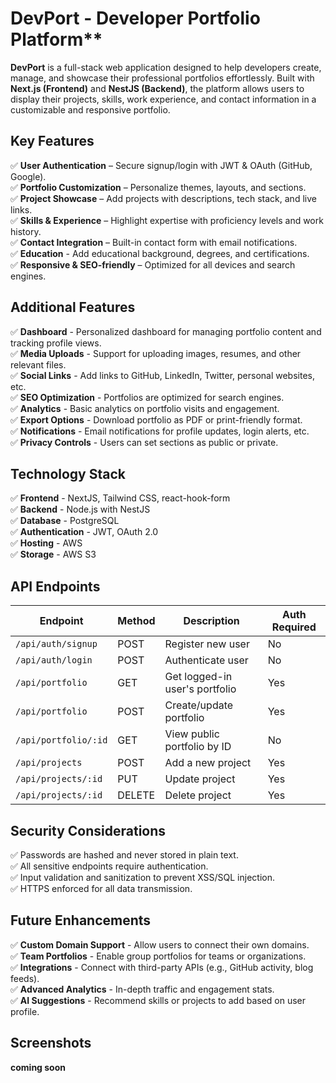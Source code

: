 # DevPort - Developer Portfolio Platform**

**DevPort** is a full-stack web application designed to help developers create, manage, and showcase their professional portfolios effortlessly. Built with **Next.js (Frontend)** and **NestJS (Backend)**, the platform allows users to display their projects, skills, work experience, and contact information in a customizable and responsive portfolio.


## Key Features
✅ **User Authentication** – Secure signup/login with JWT & OAuth (GitHub, Google).   
✅ **Portfolio Customization** – Personalize themes, layouts, and sections.   
✅ **Project Showcase** – Add projects with descriptions, tech stack, and live links.   
✅ **Skills & Experience** – Highlight expertise with proficiency levels and work history.   
✅ **Contact Integration** – Built-in contact form with email notifications.   
✅ **Education** - Add educational background, degrees, and certifications.   
✅ **Responsive & SEO-friendly** – Optimized for all devices and search engines. 


## Additional Features
✅ **Dashboard** - Personalized dashboard for managing portfolio content and tracking profile views.  
✅ **Media Uploads** - Support for uploading images, resumes, and other relevant files.  
✅ **Social Links** - Add links to GitHub, LinkedIn, Twitter, personal websites, etc.  
✅ **SEO Optimization** - Portfolios are optimized for search engines.  
✅ **Analytics** - Basic analytics on portfolio visits and engagement.  
✅ **Export Options** - Download portfolio as PDF or print-friendly format.  
✅ **Notifications** - Email notifications for profile updates, login alerts, etc.  
✅ **Privacy Controls** - Users can set sections as public or private.  


## Technology Stack
✅ **Frontend** -	NextJS, Tailwind CSS, react-hook-form  
✅ **Backend** -	Node.js with NestJS  
✅ **Database** - PostgreSQL  
✅ **Authentication** - JWT, OAuth 2.0   
✅ **Hosting** -	AWS  
✅ **Storage** -	AWS S3 


## API Endpoints

| Endpoint                | Method | Description                     | Auth Required |
|-------------------------|--------|---------------------------------|---------------|
| `/api/auth/signup`      | POST   | Register new user               | No            |
| `/api/auth/login`       | POST   | Authenticate user               | No            |
| `/api/portfolio`        | GET    | Get logged-in user's portfolio  | Yes           |
| `/api/portfolio`        | POST   | Create/update portfolio         | Yes           |
| `/api/portfolio/:id`    | GET    | View public portfolio by ID     | No            |
| `/api/projects`         | POST   | Add a new project               | Yes           |
| `/api/projects/:id`     | PUT    | Update project                  | Yes           |
| `/api/projects/:id`     | DELETE | Delete project                  | Yes           |


## Security Considerations
✅ Passwords are hashed and never stored in plain text.  
✅ All sensitive endpoints require authentication.  
✅ Input validation and sanitization to prevent XSS/SQL injection.  
✅ HTTPS enforced for all data transmission.  


## Future Enhancements
✅ **Custom Domain Support** - Allow users to connect their own domains.  
✅ **Team Portfolios** - Enable group portfolios for teams or organizations.  
✅ **Integrations** - Connect with third-party APIs (e.g., GitHub activity, blog feeds).  
✅ **Advanced Analytics** - In-depth traffic and engagement stats.  
✅ **AI Suggestions** - Recommend skills or projects to add based on user profile. 

## Screenshots

**coming soon**
